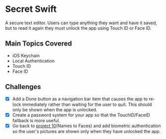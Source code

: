 # Secret Swift

A secure text editor. Users can type anything they want and have it saved, but to read it again they must unlock the app using Touch ID or Face ID.

## Main Topics Covered

- iOS Keychain
- Local Authentication
- Touch ID
- Face ID

## Challenges
- [x] Add a Done button as a navigation bar item that causes the app to re-lock immediately rather than waiting for the user to quit. This should only be shown when the app is unlocked.
- [x] Create a password system for your app so that the TouchID/FaceID fallback is more useful.
- [x] Go back to [project 10](../Project10)(Names to Faces) and add biometric authentication so the user's pictures are shown only when they have unlocked the app.
